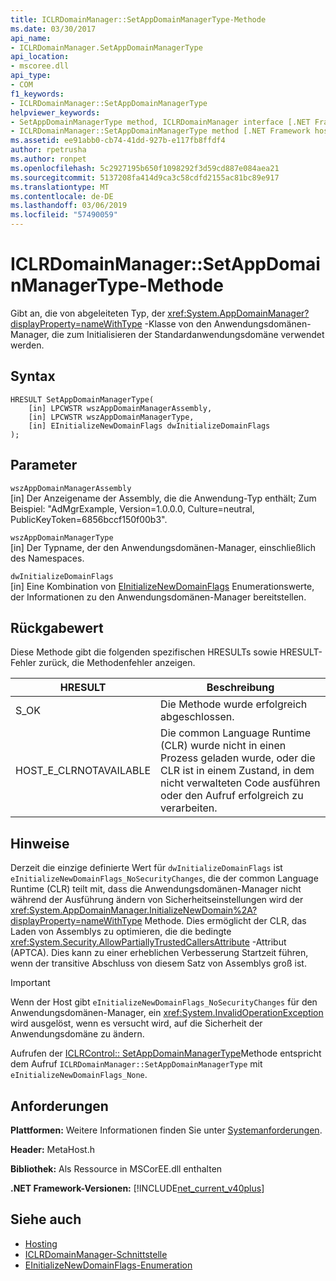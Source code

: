 ```yaml
---
title: ICLRDomainManager::SetAppDomainManagerType-Methode
ms.date: 03/30/2017
api_name:
- ICLRDomainManager.SetAppDomainManagerType
api_location:
- mscoree.dll
api_type:
- COM
f1_keywords:
- ICLRDomainManager::SetAppDomainManagerType
helpviewer_keywords:
- SetAppDomainManagerType method, ICLRDomainManager interface [.NET Framework hosting]
- ICLRDomainManager::SetAppDomainManagerType method [.NET Framework hosting]
ms.assetid: ee91abb0-cb74-41dd-927b-e117fb8ffdf4
author: rpetrusha
ms.author: ronpet
ms.openlocfilehash: 5c2927195b650f1098292f3d59cd887e084aea21
ms.sourcegitcommit: 5137208fa414d9ca3c58cdfd2155ac81bc89e917
ms.translationtype: MT
ms.contentlocale: de-DE
ms.lasthandoff: 03/06/2019
ms.locfileid: "57490059"
---
```

# <a name="iclrdomainmanagersetappdomainmanagertype-method"></a>ICLRDomainManager::SetAppDomainManagerType-Methode
Gibt an, die von abgeleiteten Typ, der <xref:System.AppDomainManager?displayProperty=nameWithType> -Klasse von den Anwendungsdomänen-Manager, die zum Initialisieren der Standardanwendungsdomäne verwendet werden.  
  
## <a name="syntax"></a>Syntax  
  
```  
HRESULT SetAppDomainManagerType(  
    [in] LPCWSTR wszAppDomainManagerAssembly,  
    [in] LPCWSTR wszAppDomainManagerType,  
    [in] EInitializeNewDomainFlags dwInitializeDomainFlags  
);  
```  
  
## <a name="parameters"></a>Parameter  
 `wszAppDomainManagerAssembly`  
 [in] Der Anzeigename der Assembly, die die Anwendung-Typ enthält; Zum Beispiel: "AdMgrExample, Version=1.0.0.0, Culture=neutral, PublicKeyToken=6856bccf150f00b3".  
  
 `wszAppDomainManagerType`  
 [in] Der Typname, der den Anwendungsdomänen-Manager, einschließlich des Namespaces.  
  
 `dwInitializeDomainFlags`  
 [in] Eine Kombination von [EInitializeNewDomainFlags](../../../../docs/framework/unmanaged-api/hosting/einitializenewdomainflags-enumeration.md) Enumerationswerte, der Informationen zu den Anwendungsdomänen-Manager bereitstellen.  
  
## <a name="return-value"></a>Rückgabewert  
 Diese Methode gibt die folgenden spezifischen HRESULTs sowie HRESULT-Fehler zurück, die Methodenfehler anzeigen.  
  
|HRESULT|Beschreibung|  
|-------------|-----------------|  
|S_OK|Die Methode wurde erfolgreich abgeschlossen.|  
|HOST_E_CLRNOTAVAILABLE|Die common Language Runtime (CLR) wurde nicht in einen Prozess geladen wurde, oder die CLR ist in einem Zustand, in dem nicht verwalteten Code ausführen oder den Aufruf erfolgreich zu verarbeiten.|  
  
## <a name="remarks"></a>Hinweise  
 Derzeit die einzige definierte Wert für `dwInitializeDomainFlags` ist `eInitializeNewDomainFlags_NoSecurityChanges`, die der common Language Runtime (CLR) teilt mit, dass die Anwendungsdomänen-Manager nicht während der Ausführung ändern von Sicherheitseinstellungen wird der <xref:System.AppDomainManager.InitializeNewDomain%2A?displayProperty=nameWithType> Methode. Dies ermöglicht der CLR, das Laden von Assemblys zu optimieren, die die bedingte <xref:System.Security.AllowPartiallyTrustedCallersAttribute> -Attribut (APTCA). Dies kann zu einer erheblichen Verbesserung Startzeit führen, wenn der transitive Abschluss von diesem Satz von Assemblys groß ist.  
  
> [!IMPORTANT]
>  Wenn der Host gibt `eInitializeNewDomainFlags_NoSecurityChanges` für den Anwendungsdomänen-Manager, ein <xref:System.InvalidOperationException> wird ausgelöst, wenn es versucht wird, auf die Sicherheit der Anwendungsdomäne zu ändern.  
  
 Aufrufen der [ICLRControl:: SetAppDomainManagerType](../../../../docs/framework/unmanaged-api/hosting/iclrcontrol-setappdomainmanagertype-method.md)Methode entspricht dem Aufruf `ICLRDomainManager::SetAppDomainManagerType` mit `eInitializeNewDomainFlags_None`.  
  
## <a name="requirements"></a>Anforderungen  
 **Plattformen:** Weitere Informationen finden Sie unter [Systemanforderungen](../../../../docs/framework/get-started/system-requirements.md).  
  
 **Header:** MetaHost.h  
  
 **Bibliothek:** Als Ressource in MSCorEE.dll enthalten  
  
 **.NET Framework-Versionen:** [!INCLUDE[net_current_v40plus](../../../../includes/net-current-v40plus-md.md)]  
  
## <a name="see-also"></a>Siehe auch
- [Hosting](../../../../docs/framework/unmanaged-api/hosting/index.md)
- [ICLRDomainManager-Schnittstelle](../../../../docs/framework/unmanaged-api/hosting/iclrdomainmanager-interface.md)
- [EInitializeNewDomainFlags-Enumeration](../../../../docs/framework/unmanaged-api/hosting/einitializenewdomainflags-enumeration.md)
